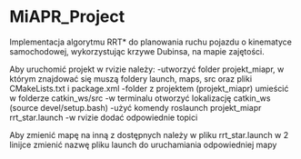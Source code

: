 # MiAPR_Project
Implementacja algorytmu RRT* do planowania ruchu pojazdu o kinematyce samochodowej, wykorzystując krzywe Dubinsa, na mapie zajętości. 

Aby uruchomić projekt w rvizie należy:
-utworzyć folder projekt_miapr, w którym znajdować się muszą foldery launch, maps, src oraz pliki CMakeLists.txt i package.xml
-folder z projektem (projekt_miapr) umieścić w folderze catkin_ws/src
-w terminalu otworzyć lokalizację catkin_ws (source devel/setup.bash)
-użyć komendy roslaunch projekt_miapr rrt_star.launch
-w rvizie dodać odpowiednie topici

Aby zmienić mapę na inną z dostępnych należy w pliku rrt_star.launch w 2 linijce zmienić nazwę pliku launch do uruchamiania odpowiedniej mapy

